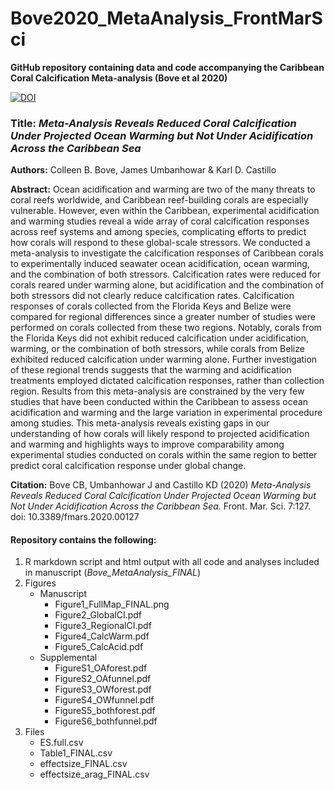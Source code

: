 # Bove2020_MetaAnalysis_FrontMarSci

**GitHub repository containing data and code accompanying the Caribbean Coral Calcification Meta-analysis (Bove et al 2020)**

<a href="https://zenodo.org/badge/latestdoi/185855398"><img src="https://zenodo.org/badge/185855398.svg" alt="DOI"></a>

### Title: *Meta-Analysis Reveals Reduced Coral Calcification Under Projected Ocean Warming but Not Under Acidification Across the Caribbean Sea*

**Authors:** Colleen B. Bove, James Umbanhowar & Karl D. Castillo

**Abstract:** Ocean acidification and warming are two of the many threats to coral reefs worldwide, and Caribbean reef-building corals are especially vulnerable. However, even within the Caribbean, experimental acidification and warming studies reveal a wide array of coral calcification responses across reef systems and among species, complicating efforts to predict how corals will respond to these global-scale stressors. We conducted a meta-analysis to investigate the calcification responses of Caribbean corals to experimentally induced seawater ocean acidification, ocean warming, and the combination of both stressors. Calcification rates were reduced for corals reared under warming alone, but acidification and the combination of both stressors did not clearly reduce calcification rates. Calcification responses of corals collected from the Florida Keys and Belize were compared for regional differences since a greater number of studies were performed on corals collected from these two regions. Notably, corals from the Florida Keys did not exhibit reduced calcification under acidification, warming, or the combination of both stressors, while corals from Belize exhibited reduced calcification under warming alone. Further investigation of these regional trends suggests that the warming and acidification treatments employed dictated calcification responses, rather than collection region. Results from this meta-analysis are constrained by the very few studies that have been conducted within the Caribbean to assess ocean acidification and warming and the large variation in experimental procedure among studies. This meta-analysis reveals existing gaps in our understanding of how corals will likely respond to projected acidification and warming and highlights ways to improve comparability among experimental studies conducted on corals within the same region to better predict coral calcification response under global change.

**Citation:** Bove CB, Umbanhowar J and Castillo KD (2020) *Meta-Analysis Reveals Reduced Coral Calcification Under Projected Ocean Warming but Not Under Acidification Across the Caribbean Sea.* Front. Mar. Sci. 7:127. doi: 10.3389/fmars.2020.00127


#### Repository contains the following:
1. R markdown script and html output with all code and analyses included in manuscript (*Bove_MetaAnalysis_FINAL*)
2. Figures
    * Manuscript
       * Figure1_FullMap_FINAL.png
       * Figure2_GlobalCI.pdf
       * Figure3_RegionalCI.pdf
       * Figure4_CalcWarm.pdf
       * Figure5_CalcAcid.pdf
   * Supplemental
       * FigureS1_OAforest.pdf
       * FigureS2_OAfunnel.pdf
       * FigureS3_OWforest.pdf
       * FigureS4_OWfunnel.pdf
       * FigureS5_bothforest.pdf
       * FigureS6_bothfunnel.pdf
3. Files  
   * ES.full.csv
   * Table1_FINAL.csv
   * effectsize_FINAL.csv
   * effectsize_arag_FINAL.csv


